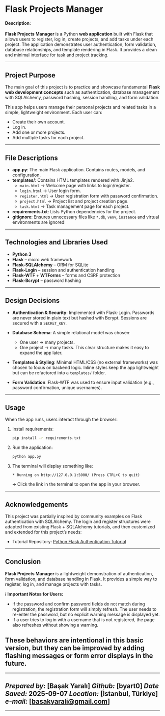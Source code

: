 # Flask Projects Manager

#### Description:

**Flask Projects Manager** is a Python **web application** built with Flask that allows users to register, log in, create projects, and add tasks under each project. The application demonstrates user authentication, form validation, database relationships, and template rendering in Flask. It provides a clean and minimal interface for task and project tracking.


---

## Project Purpose
The main goal of this project is to practice and showcase fundamental **Flask web development concepts** such as authentication, database management with SQLAlchemy, password hashing, session handling, and form validation.

This app helps users manage their personal projects and related tasks in a simple, lightweight environment. Each user can:

- Create their own account.
- Log in.
- Add one or more projects.
- Add multiple tasks for each project.

---

## File Descriptions

- **app.py**: The main Flask application. Contains routes, models, and configuration.
- **templates/**: Contains HTML templates rendered with Jinja2.
  - `main.html` → Welcome page with links to login/register.
  - `login.html` → User login form.
  - `register.html` → User registration form with password confirmation.
  - `project.html` → Project list and project creation page.
  - `task.html` → Task management page for each project.
- **requirements.txt**: Lists Python dependencies for the project.
- **gitignore**: Ensures unnecessary files like `*.db`, `venv`, `instance` and virtual environments are ignored


---

## Technologies and Libraries Used

- **Python 3**
- **Flask** – micro web framework
- **Flask-SQLAlchemy** – ORM for SQLite
- **Flask-Login** – session and authentication handling
- **Flask-WTF** + **WTForms** – forms and CSRF protection
- **Flask-Bcrypt** – password hashing

---

## Design Decisions

- **Authentication & Security**:
  Implemented with Flask-Login. Passwords are never stored in plain text but hashed with Bcrypt. Sessions are secured with a `SECRET_KEY`.

- **Database Schema**:
  A simple relational model was chosen:
  - One user → many projects.
  - One project → many tasks.
  This clear structure makes it easy to expand the app later.

- **Templates & Styling**:
  Minimal HTML/CSS (no external frameworks) was chosen to focus on backend logic. Inline styles keep the app lightweight but can be refactored into a `templates/` folder.

- **Form Validation**:
  Flask-WTF was used to ensure input validation (e.g., password confirmation, unique usernames).

---

## Usage

When the app runs, users interact through the browser:

1. Install requirements:
   ```bash
   pip install -r requirements.txt
   ```

2. Run the application:
   ```bash
   python app.py
   ```

3. The terminal will display something like:
   ```
   * Running on http://127.0.0.1:5000/ (Press CTRL+C to quit)
   ```
   ➜ Click the link in the terminal to open the app in your browser.

---
## Acknowledgements

This project was partially inspired by community examples on Flask authentication with SQLAlchemy.
The login and register structures were adapted from existing Flask + SQLAlchemy tutorials, and then customized and extended for this project’s needs:

- Tutorial Repository: [Python Flask Authentication Tutorial](https://github.com/neupanic/Python-Flask-Authentication-Tutorial.git)


---

## Conclusion

**Flask Projects Manager** is a lightweight demonstration of authentication, form validation, and database handling in Flask. It provides a simple way to register, log in, and manage projects with tasks.

ℹ️ **Important Notes for Users:**
- If the password and confirm password fields do not match during registration, the registration form will simply refresh. The user needs to re-enter the password, but no explicit warning message is displayed yet.
- If a user tries to log in with a username that is not registered, the page also refreshes without showing a warning.

These behaviors are intentional in this basic version, but they can be improved by adding **flashing messages** or **form error displays** in the future.  
---

---
*Prepared by:* [Başak Yaralı]
*Github:* [byart0]
*Date Saved:* 2025-09-07
*Location:* [İstanbul, Türkiye]
*e-mail:* [basakyarali@gmail.com]
---

---

